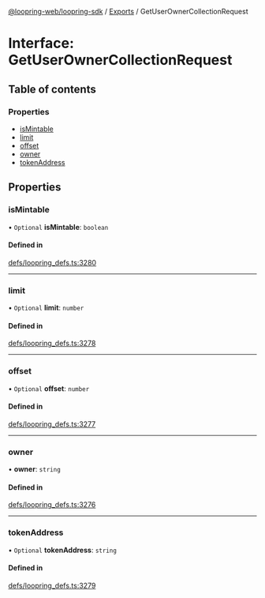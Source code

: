 [@loopring-web/loopring-sdk](../README.md) / [Exports](../modules.md) / GetUserOwnerCollectionRequest

# Interface: GetUserOwnerCollectionRequest

## Table of contents

### Properties

- [isMintable](GetUserOwnerCollectionRequest.md#ismintable)
- [limit](GetUserOwnerCollectionRequest.md#limit)
- [offset](GetUserOwnerCollectionRequest.md#offset)
- [owner](GetUserOwnerCollectionRequest.md#owner)
- [tokenAddress](GetUserOwnerCollectionRequest.md#tokenaddress)

## Properties

### isMintable

• `Optional` **isMintable**: `boolean`

#### Defined in

[defs/loopring_defs.ts:3280](https://github.com/Loopring/loopring_sdk/blob/427d9da/src/defs/loopring_defs.ts#L3280)

___

### limit

• `Optional` **limit**: `number`

#### Defined in

[defs/loopring_defs.ts:3278](https://github.com/Loopring/loopring_sdk/blob/427d9da/src/defs/loopring_defs.ts#L3278)

___

### offset

• `Optional` **offset**: `number`

#### Defined in

[defs/loopring_defs.ts:3277](https://github.com/Loopring/loopring_sdk/blob/427d9da/src/defs/loopring_defs.ts#L3277)

___

### owner

• **owner**: `string`

#### Defined in

[defs/loopring_defs.ts:3276](https://github.com/Loopring/loopring_sdk/blob/427d9da/src/defs/loopring_defs.ts#L3276)

___

### tokenAddress

• `Optional` **tokenAddress**: `string`

#### Defined in

[defs/loopring_defs.ts:3279](https://github.com/Loopring/loopring_sdk/blob/427d9da/src/defs/loopring_defs.ts#L3279)
